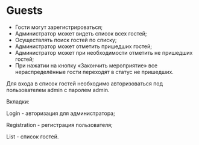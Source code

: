 # Guests

* Гости могут зарегистрироваться;
* Администратор может видеть список всех гостей;
* Осуществлять поиск гостей по списку;
* Администратор может отметить пришедших гостей;
* Администратор может при необходимости отметить не пришедших гостей;
* При нажатии на кнопку «Закончить мероприятие» все нераспределённые гости переходят в статус не пришедших.

Для входа в список гостей необходимо авторизоваться под пользователем admin с паролем admin.

Вкладки:

Login - авторизация для администратора;

Registration - регистрация пользователя;

List - список гостей.
